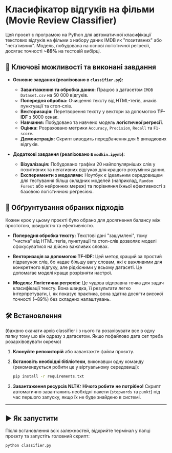 # Класифікатор відгуків на фільми (Movie Review Classifier)

Цей проєкт є програмою на Python для автоматичної класифікації текстових відгуків на фільми з набору даних IMDB як "позитивних" або "негативних". Модель, побудована на основі логістичної регресії, досягає точності **~89%** на тестовій вибірці.

## 🚀 Ключові можливості та виконані завдання

* **Основне завдання (реалізовано в `classifier.py`):**
    * **Завантаження та обробка даних:** Працює з датасетом `IMDB Dataset.csv` на 50 000 відгуків.
    * **Попередня обробка:** Очищення тексту від HTML-тегів, знаків пунктуації та стоп-слів.
    * **Векторизація:** Перетворення тексту у вектори за допомогою **TF-IDF** з 5000 ознак.
    * **Навчання:** Побудовано та навчено модель **логістичної регресії**.
    * **Оцінка:** Розраховано метрики `Accuracy`, `Precision`, `Recall` та `F1-score`.
    * **Демонстрація:** Скрипт виводить передбачення для 5 випадкових відгуків.

* **Додаткові завдання (реалізовано в `modkin.ipynb`):**
    * **Візуалізація:** Побудовано графіки 20 найпопулярніших слів у позитивних та негативних відгуках для кращого розуміння даних.
    * **Експерименти з моделями:** Ноутбук є ідеальним середовищем для тестування більш складних моделей (наприклад, `Random Forest` або нейронних мереж) та порівняння їхньої ефективності з базовою логістичною регресією.

## 🧠 Обґрунтування обраних підходів

Кожен крок у цьому проєкті було обрано для досягнення балансу між простотою, швидкістю та ефективністю.

* **Попередня обробка тексту:** Текстові дані "зашумлені", тому "чистка" від HTML-тегів, пунктуації та стоп-слів дозволяє моделі сфокусуватися на дійсно важливих словах.

* **Векторизація за допомогою TF-IDF:** Цей метод кращий за простий підрахунок слів, бо надає більшу вагу словам, які є важливими для конкретного відгуку, але рідкісними у всьому датасеті. Це допомагає моделі краще розрізняти настрої.

* **Модель: Логістична регресія:** Це чудова відправна точка для задач класифікації тексту. Вона швидка, її результати легко інтерпретувати, і, як показує практика, вона здатна досягти високої точності (~89%) без складних налаштувань.

## 🛠️ Встановлення

(бажвно скачати архів classifier і з нього та розахівувати все в одну папку тому шо він одразу з датасетом. Якшо пофайлово дата сет треба розархівовувати окремо)

1.  **Клонуйте репозиторій** або завантажте файли проєкту.

2.  **Встановіть необхідні бібліотеки**, виконавши одну команду (рекомендується робити це у віртуальному середовищі):
    ```bash
    pip install -r requirements.txt
    ```

3.  **Завантаження ресурсів NLTK:** **Нічого робити не потрібно!** Скрипт автоматично завантажить необхідні пакети (`stopwords` та `punkt`) під час першого запуску, якщо їх не буде знайдено в системі.

---

## ▶️ Як запустити

Після встановлення всіх залежностей, відкрийте термінал у папці проєкту та запустіть головний скрипт:

```bash
python classifier.py
